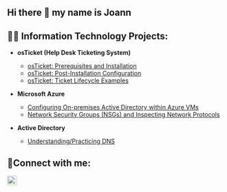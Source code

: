 ## Hi there 👋 my name is Joann
<h2>👨‍💻 Information Technology Projects:</h2>

- <b>osTicket (Help Desk Ticketing System)</b>
  - [osTicket: Prerequisites and Installation](https://github.com/joann-camacho/osticket-prereqs)
  - [osTicket: Post-Installation Configuration](https://github.com/joann-camacho/post-install-config)
  - [osTicket: Ticket Lifecycle Examples](https://github.com/joann-camacho/ticket-lifecycle)
- <b>Microsoft Azure</b>
  - [Configuring On-premises Active Directory within Azure VMs](https://github.com/joann-camacho/configure-ad)
  - [Network Security Groups (NSGs) and Inspecting Network Protocols](https://github.com/joann-camacho/azure-network-protocols)
  
- <b>Active Directory</b>
  - [Understanding/Practicing DNS](https://github.com/joann-camacho/practicing-dns)


<h2>🤳Connect with me:</h2>

[<img align="left" alt="Joann | LinkedIn" width="22px" src="https://cdn.jsdelivr.net/npm/simple-icons@v3/icons/linkedin.svg" />][linkedin]

[linkedin]: https://linkedin.com/in/Josh
